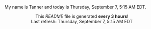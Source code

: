 My name is Tanner and today is Thursday, September 7, 5:15 AM EDT.

<p align="center">This <i>README</i> file is generated <b>every 3 hours</b>!</br>Last refresh: Thursday, September 7, 5:15 AM EDT<br /></p>
